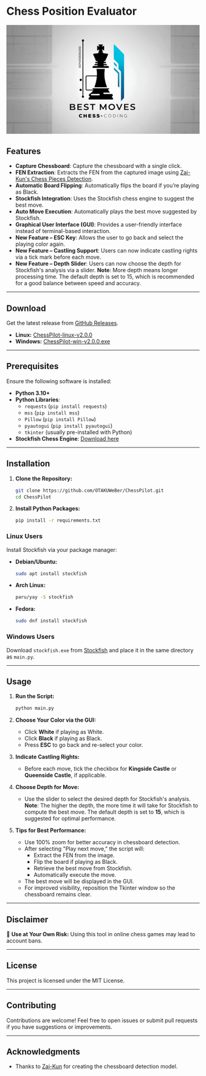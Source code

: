 # Chess Position Evaluator

<p align="center">
  <img src="assets/chess-banner.jpg" alt="Chess Banner" width="600" />
</p>

## Features

- **Capture Chessboard**: Capture the chessboard with a single click.
- **FEN Extraction**: Extracts the FEN from the captured image using [Zai-Kun's Chess Pieces Detection](https://github.com/Zai-Kun/2d-chess-pieces-detection).
- **Automatic Board Flipping**: Automatically flips the board if you’re playing as Black.
- **Stockfish Integration**: Uses the Stockfish chess engine to suggest the best move.
- **Auto Move Execution**: Automatically plays the best move suggested by Stockfish.
- **Graphical User Interface (GUI)**: Provides a user-friendly interface instead of terminal-based interaction.
- **New Feature – ESC Key**: Allows the user to go back and select the playing color again.
- **New Feature – Castling Support**: Users can now indicate castling rights via a tick mark before each move.
- **New Feature – Depth Slider**: Users can now choose the depth for Stockfish's analysis via a slider. **Note**: More depth means longer processing time. The default depth is set to 15, which is recommended for a good balance between speed and accuracy.

---

## Download

Get the latest release from [GitHub Releases](https://github.com/OTAKUWeBer/ChessPilot/releases).

- **Linux:** [ChessPilot-linux-v2.0.0](https://github.com/OTAKUWeBer/ChessPilot/releases/download/v2.0.0/ChessPilot-linux-v2.0.0)
- **Windows:** [ChessPilot-win-v2.0.0.exe](https://github.com/OTAKUWeBer/ChessPilot/releases/download/v2.0.0/ChessPilot-win-v2.0.0.exe)

---

## Prerequisites

Ensure the following software is installed:

- **Python 3.10+**
- **Python Libraries**:
  - `requests` (`pip install requests`)
  - `mss` (`pip install mss`)
  - `Pillow` (`pip install Pillow`)
  - `pyautogui` (`pip install pyautogui`)
  - `tkinter` (usually pre-installed with Python)
- **Stockfish Chess Engine**: [Download here](https://stockfishchess.org/)

---

## Installation

1. **Clone the Repository:**

   ```bash
   git clone https://github.com/OTAKUWeBer/ChessPilot.git
   cd ChessPilot
   ```

2. **Install Python Packages:**

   ```bash
   pip install -r requirements.txt
   ```

### Linux Users

Install Stockfish via your package manager:

- **Debian/Ubuntu:**

  ```bash
  sudo apt install stockfish
  ```

- **Arch Linux:**

  ```bash
  paru/yay -S stockfish
  ```

- **Fedora:**

  ```bash
  sudo dnf install stockfish
  ```

### Windows Users

Download `stockfish.exe` from [Stockfish](https://stockfishchess.org/download/) and place it in the same directory as `main.py`.

---

## Usage

1. **Run the Script:**

   ```bash
   python main.py
   ```

2. **Choose Your Color via the GUI:**
   - Click **White** if playing as White.
   - Click **Black** if playing as Black.
   - Press **ESC** to go back and re-select your color.

3. **Indicate Castling Rights:**
   - Before each move, tick the checkbox for **Kingside Castle** or **Queenside Castle**, if applicable.

4. **Choose Depth for Move:**
   - Use the slider to select the desired depth for Stockfish's analysis. **Note**: The higher the depth, the more time it will take for Stockfish to compute the best move. The default depth is set to **15**, which is suggested for optimal performance.

5. **Tips for Best Performance:**
   - Use 100% zoom for better accuracy in chessboard detection.
   - After selecting "Play next move," the script will:
     - Extract the FEN from the image.
     - Flip the board if playing as Black.
     - Retrieve the best move from Stockfish.
     - Automatically execute the move.
   - The best move will be displayed in the GUI.
   - For improved visibility, reposition the Tkinter window so the chessboard remains clear.

---

## Disclaimer

🛑 **Use at Your Own Risk:** Using this tool in online chess games may lead to account bans.

---

## License

This project is licensed under the MIT License.

---

## Contributing

Contributions are welcome! Feel free to open issues or submit pull requests if you have suggestions or improvements.

---

## Acknowledgments

- Thanks to [Zai-Kun](https://github.com/Zai-Kun) for creating the chessboard detection model.
